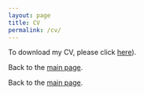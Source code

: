 ```yaml
---
layout: page
title: CV
permalink: /cv/
---
```


<object data="../CV/Reuben Tamakloe - CV.pdf" width="1000" height="1000" type='application/pdf'></object>


To download my CV, please click [here](CV.md)).




Back to the [main page](https://drtamakloe.github.io/).

Back to the [main page](https://drtamakloe.github.io/).
